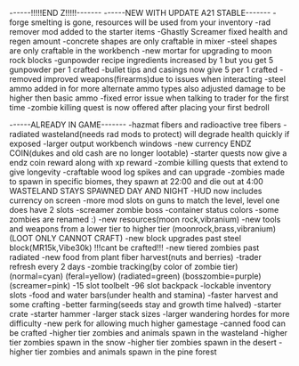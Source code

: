 ------!!!!!END Z!!!!!-------
------NEW WITH UPDATE A21 STABLE-------
-forge smelting is gone, resources will be used from your inventory
-rad remover mod added to the starter items
-Ghastly Screamer fixed health and regen amount
-concrete shapes are only craftable in mixer
-steel shapes are only craftable in the workbench
-new mortar for upgrading to moon rock blocks
-gunpowder recipe ingredients increased by 1 but you get 5 gunpowder per 1 crafted
-bullet tips and casings now give 5 per 1 crafted
-removed improved weapons(firearms)due to issues when interacting
-steel ammo added in for more alternate ammo types also adjusted damage to be higher then basic ammo
-fixed error issue when talking to trader for the first time
-zombie killing quest is now offered after placing your first bedroll

------ALREADY IN GAME-------
-hazmat fibers and radioactive tree fibers
-radiated wasteland(needs rad mods to protect) will degrade health quickly if exposed
-larger output workbench windows 
-new currency ENDZ COIN(dukes and old cash are no longer lootable)
-starter quests now give a endz coin reward along with xp reward 
-zombie killing quests that extend to give longevity 
-craftable wood log spikes and can upgrade 
-zombies made to spawn in specific biomes, they spawn at 22:00 and die out at 4:00 WASTELAND STAYS SPAWNED DAY AND NIGHT
-HUD now includes currency on screen 
-more mod slots on guns to match the level, level one does have 2 slots 
-screamer zombie boss 
-container status colors
-some zombies are renamed :)
-new resources(moon rock,vibranium)
-new tools and weapons from a lower tier to higher tier (moonrock,brass,vibranium)(LOOT ONLY CANNOT CRAFT)
-new block upgrades past steel block(MR15k,Vibe30k) !!!cant be crafted!!!
-new tiered zombies past radiated
-new food from plant fiber harvest(nuts and berries)
-trader refresh every 2 days
-zombie tracking(by color of zombie tier)
	(normal=cyan)
	(feral=yellow)
	(radiated=green)
	(bosszombie=purple)
	(screamer=pink)
-15 slot toolbelt
-96 slot backpack
-lockable inventory slots
-food and water bars(under health and stamina)
-faster harvest and some crafting
-better farming(seeds stay and growth time halved)
-starter crate
-starter hammer
-larger stack sizes
-larger wandering hordes for more difficulty
-new perk for allowing much higher gamestage
-canned food can be crafted
-higher tier zombies and animals spawn in the wasteland 
-higher tier zombies spawn in the snow
-higher tier zombies spawn in the desert
-higher tier zombies and animals spawn in the pine forest
 
